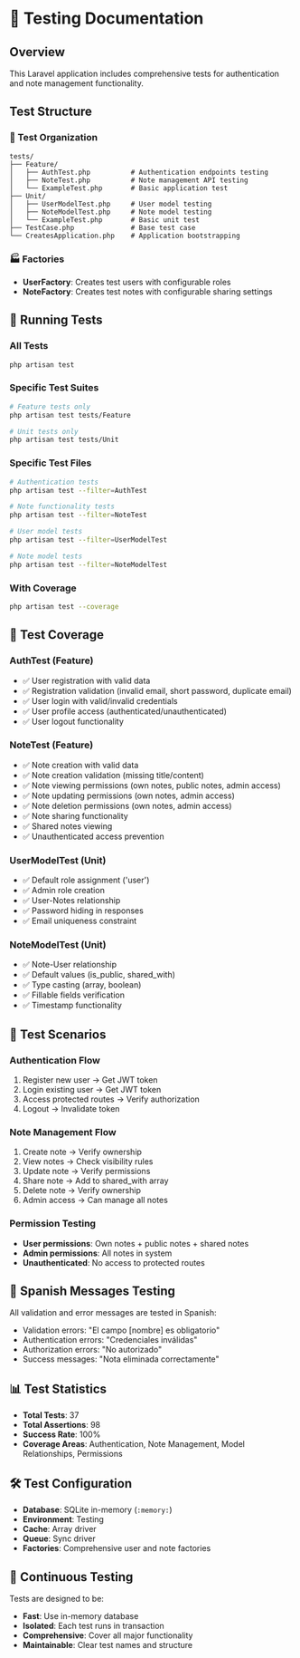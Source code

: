 # 🧪 Testing Documentation

## Overview
This Laravel application includes comprehensive tests for authentication and note management functionality.

## Test Structure

### 📁 Test Organization
```
tests/
├── Feature/
│   ├── AuthTest.php          # Authentication endpoints testing
│   ├── NoteTest.php          # Note management API testing
│   └── ExampleTest.php       # Basic application test
├── Unit/
│   ├── UserModelTest.php     # User model testing
│   ├── NoteModelTest.php     # Note model testing
│   └── ExampleTest.php       # Basic unit test
├── TestCase.php              # Base test case
└── CreatesApplication.php    # Application bootstrapping
```

### 🏭 Factories
- **UserFactory**: Creates test users with configurable roles
- **NoteFactory**: Creates test notes with configurable sharing settings

## 🔧 Running Tests

### All Tests
```bash
php artisan test
```

### Specific Test Suites
```bash
# Feature tests only
php artisan test tests/Feature

# Unit tests only  
php artisan test tests/Unit
```

### Specific Test Files
```bash
# Authentication tests
php artisan test --filter=AuthTest

# Note functionality tests
php artisan test --filter=NoteTest

# User model tests
php artisan test --filter=UserModelTest

# Note model tests
php artisan test --filter=NoteModelTest
```

### With Coverage
```bash
php artisan test --coverage
```

## 📝 Test Coverage

### AuthTest (Feature)
- ✅ User registration with valid data
- ✅ Registration validation (invalid email, short password, duplicate email)
- ✅ User login with valid/invalid credentials
- ✅ User profile access (authenticated/unauthenticated)
- ✅ User logout functionality

### NoteTest (Feature)
- ✅ Note creation with valid data
- ✅ Note creation validation (missing title/content)
- ✅ Note viewing permissions (own notes, public notes, admin access)
- ✅ Note updating permissions (own notes, admin access)
- ✅ Note deletion permissions (own notes, admin access)
- ✅ Note sharing functionality
- ✅ Shared notes viewing
- ✅ Unauthenticated access prevention

### UserModelTest (Unit)
- ✅ Default role assignment ('user')
- ✅ Admin role creation
- ✅ User-Notes relationship
- ✅ Password hiding in responses
- ✅ Email uniqueness constraint

### NoteModelTest (Unit)
- ✅ Note-User relationship
- ✅ Default values (is_public, shared_with)
- ✅ Type casting (array, boolean)
- ✅ Fillable fields verification
- ✅ Timestamp functionality

## 🎯 Test Scenarios

### Authentication Flow
1. Register new user → Get JWT token
2. Login existing user → Get JWT token  
3. Access protected routes → Verify authorization
4. Logout → Invalidate token

### Note Management Flow
1. Create note → Verify ownership
2. View notes → Check visibility rules
3. Update note → Verify permissions
4. Share note → Add to shared_with array
5. Delete note → Verify ownership
6. Admin access → Can manage all notes

### Permission Testing
- **User permissions**: Own notes + public notes + shared notes
- **Admin permissions**: All notes in system
- **Unauthenticated**: No access to protected routes

## 🚀 Spanish Messages Testing
All validation and error messages are tested in Spanish:
- Validation errors: "El campo [nombre] es obligatorio"
- Authentication errors: "Credenciales inválidas"
- Authorization errors: "No autorizado"
- Success messages: "Nota eliminada correctamente"

## 📊 Test Statistics
- **Total Tests**: 37
- **Total Assertions**: 98
- **Success Rate**: 100%
- **Coverage Areas**: Authentication, Note Management, Model Relationships, Permissions

## 🛠️ Test Configuration
- **Database**: SQLite in-memory (`:memory:`)
- **Environment**: Testing
- **Cache**: Array driver
- **Queue**: Sync driver
- **Factories**: Comprehensive user and note factories

## 🔄 Continuous Testing
Tests are designed to be:
- **Fast**: Use in-memory database
- **Isolated**: Each test runs in transaction
- **Comprehensive**: Cover all major functionality
- **Maintainable**: Clear test names and structure
